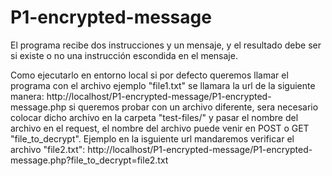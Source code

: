 # P1-encrypted-message
El programa recibe dos instrucciones y un mensaje, y el resultado debe ser si existe o no una instrucción escondida en el mensaje.

Como ejecutarlo en entorno local
si por defecto queremos llamar el programa con el archivo ejemplo "file1.txt" se llamara la url de la siguiente manera:
http://localhost/P1-encrypted-message/P1-encrypted-message.php
si queremos probar con un archivo diferente, sera necesario colocar dicho archivo en la carpeta "test-files/" y pasar el nombre del archivo en el request,
el nombre del archivo puede venir en POST o GET "file_to_decrypt". Ejemplo en la isguiente url mandaremos verificar el archivo "file2.txt":
http://localhost/P1-encrypted-message/P1-encrypted-message.php?file_to_decrypt=file2.txt
